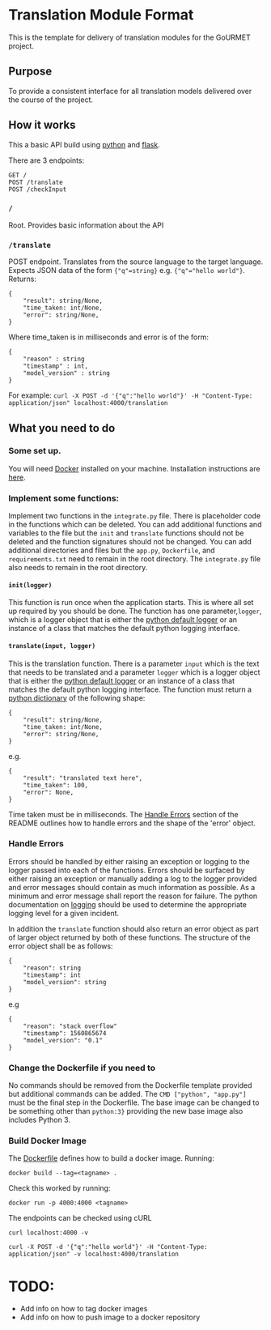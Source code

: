 # Translation Module Format

This is the template for delivery of translation modules for the GoURMET project.

## Purpose

To provide a consistent interface for all translation models delivered over the course of the project.

## How it works

This a basic API build using [python](https://www.python.org/) and [flask](http://flask.pocoo.org/).

There are 3 endpoints:

```
GET /
POST /translate
POST /checkInput
```

### `/`

Root. Provides basic information about the API

### `/translate`

POST endpoint. Translates from the source language to the target language. Expects JSON data of the form `{"q"=string}` e.g. `{"q"="hello world"}`. Returns:

```
{
    "result": string/None,
    "time_taken: int/None,
    "error": string/None,
}
```

Where time_taken is in milliseconds and error is of the form:

```
{
    "reason" : string
    "timestamp" : int,
    "model_version" : string
}
```

For example: `curl -X POST -d '{"q":"hello world"}' -H "Content-Type: application/json" localhost:4000/translation`

## What you need to do

### Some set up.

You will need [Docker](https://www.docker.com/) installed on your machine. Installation instructions are [here](https://docs.docker.com/install/).

### Implement some functions:

Implement two functions in the `integrate.py` file. There is placeholder code in the functions which can be deleted. You can add additional functions and variables to the file but the `init` and `translate` functions should not be deleted and the function signatures should not be changed. You can add additional directories and files but the `app.py`, `Dockerfile`, and `requirements.txt` need to remain in the root directory. The `integrate.py` file also needs to remain in the root directory.

#### `init(logger)`

This function is run once when the application starts. This is where all set up required by you should be done. The function has one parameter,`logger`, which is a logger object that is either the [python default logger](https://docs.python.org/3/library/logging.html) or an instance of a class that matches the default python logging interface.

#### `translate(input, logger)`

This is the translation function. There is a parameter `input` which is the text that needs to be translated and a parameter `logger` which is a logger object that is either the [python default logger](https://docs.python.org/3/library/logging.html) or an instance of a class that matches the default python logging interface. The function must return a [python dictionary](https://docs.python.org/3.7/tutorial/datastructures.html#dictionaries) of the following shape:

```
{
    "result": string/None,
    "time_taken: int/None,
    "error": string/None,
}
```

e.g.

```
{
    "result": "translated text here",
    "time_taken": 100,
    "error": None,
}
```

Time taken must be in milliseconds. The [Handle Errors](#handle-errors) section of the README outlines how to handle errors and the shape of the 'error' object.

### Handle Errors

Errors should be handled by either raising an exception or logging to the logger passed into each of the functions. Errors should be surfaced by either raising an exception or manually adding a log to the logger provided and error messages should contain as much information as possible. As a minimum and error message shall report the reason for failure. The python documentation on [logging](https://docs.python.org/3/howto/logging.html#logging-basic-tutorial) should be used to determine the appropriate logging level for a given incident.

In addition the `translate` function should also return an error object as part of larger object returned by both of these functions. The structure of the error object shall be as follows:

```
{
    "reason": string
    "timestamp": int
    "model_version": string
}
```

e.g

```
{
    "reason": "stack overflow"
    "timestamp": 1560865674
    "model_version": "0.1"
}
```

### Change the Dockerfile if you need to

No commands should be removed from the Dockerfile template provided but additional commands can be added. The `CMD ["python", "app.py"]` must be the final step in the Dockerfile. The base image can be changed to be something other than `python:3}` providing the new base image also includes Python 3.

### Build Docker Image

The [Dockerfile](./Dockerfile) defines how to build a docker image. Running:

```
docker build --tag=<tagname> .
```

Check this worked by running:

```
docker run -p 4000:4000 <tagname>
```

The endpoints can be checked using cURL

```
curl localhost:4000 -v

curl -X POST -d '{"q":"hello world"}' -H "Content-Type: application/json" -v localhost:4000/translation
```

# TODO:

- Add info on how to tag docker images
- Add info on how to push image to a docker repository
